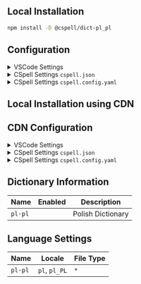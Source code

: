 ## Local Installation

```sh
npm install -D @cspell/dict-pl_pl
```

## Configuration

<details>
<summary>VSCode Settings</summary>

Add the following to your VSCode settings:

**`.vscode/settings.json`**

```jsonc
{
  "cSpell.import": ["@cspell/dict-pl_pl/cspell-ext.json"],
  "cSpell.language": "pl, pl_PL",
}
```

</details>

<details>
<summary>CSpell Settings <code>cspell.json</code></summary>

**`cspell.json`**

```jsonc
{
  "import": ["@cspell/dict-pl_pl/cspell-ext.json"],
  "language": "pl, pl_PL",
}
```

</details>

<details>
<summary>CSpell Settings <code>cspell.config.yaml</code></summary>

**`cspell.config.yaml`**

```yaml
import:
  - '@cspell/dict-pl_pl/cspell-ext.json'
language: pl, pl_PL
```

</details>

## Local Installation using CDN

## CDN Configuration

<details>
<summary>VSCode Settings</summary>

Add the following to your VSCode settings:

**`.vscode/settings.json`**

```jsonc
{
  "cSpell.import": ["https://cdn.jsdelivr.net/npm/@cspell/dict-pl_pl@latest/cspell-ext.json/cspell-ext.json"],
  "cSpell.language": "pl, pl_PL",
}
```

</details>

<details>
<summary>CSpell Settings <code>cspell.json</code></summary>

**`cspell.json`**

```jsonc
{
  "import": ["https://cdn.jsdelivr.net/npm/@cspell/dict-pl_pl@latest/cspell-ext.json/cspell-ext.json"],
  "language": "pl, pl_PL",
}
```

</details>

<details>
<summary>CSpell Settings <code>cspell.config.yaml</code></summary>

**`cspell.config.yaml`**

```yaml
import:
  - https://cdn.jsdelivr.net/npm/@cspell/dict-pl_pl@latest/cspell-ext.json/cspell-ext.json
language: pl, pl_PL
```

</details>

## Dictionary Information

| Name    | Enabled | Description       |
| ------- | ------- | ----------------- |
| `pl-pl` |         | Polish Dictionary |

## Language Settings

| Name    | Locale        | File Type |
| ------- | ------------- | --------- |
| `pl-pl` | `pl`, `pl_PL` | `*`       |
